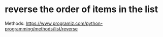 # reverse the order of items in the list

Methods: https://www.programiz.com/python-programming/methods/list/reverse